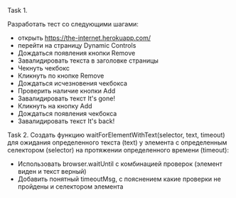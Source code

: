 Task 1.

Разработать тест со следующими шагами:

  - открыть https://the-internet.herokuapp.com/
  - перейти на страницу Dynamic Controls
  - Дождаться появления кнопки Remove
  - Завалидировать текста в заголовке страницы
  - Чекнуть чекбокс
  - Кликнуть по кнопке Remove
  - Дождаться исчезновения чекбокса
  - Проверить наличие кнопки Add
  - Завалидировать текст It's gone!
  - Кликнуть на кнопку Add
  - Дождаться появления чекбокса
  - Завалидировать текст It's back!

Task 2.
 Создать функцию waitForElementWithText(selector, text, timeout) для ожидания определенного текста (text) 
 у элемента с определенным селектором (selector) на протяжении определенного времени (timeout):
  - Использовать browser.waitUntil с комбинацией проверок (элемент виден и текст верный)
  - Добавить понятный timeoutMsg, с пояснением какие проверки не пройдены и селектором элемента
